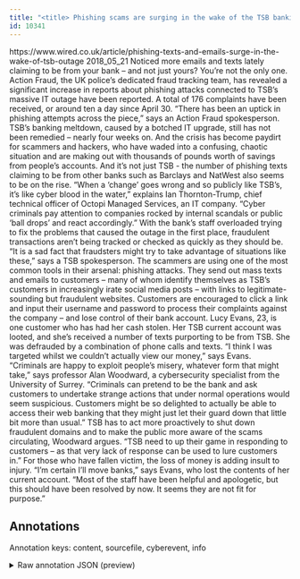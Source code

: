```yaml
---
title: "<title> Phishing scams are surging in the wake of the TSB banking meltdown  </title>"
id: 10341
---
```


<title> Phishing scams are surging in the wake of the TSB banking meltdown  </title>
<source> https://www.wired.co.uk/article/phishing-texts-and-emails-surge-in-the-wake-of-tsb-outage </source>
<date> 2018_05_21 </date>
<text>
Noticed more emails and texts lately claiming to be from your bank – and not just yours? You’re not the only one.
Action Fraud, the UK police’s dedicated fraud tracking team, has revealed a significant increase in reports about phishing attacks connected to TSB’s massive IT outage have been reported.
A total of 176 complaints have been received, or around ten a day since April 30. “There has been an uptick in phishing attempts across the piece,” says an Action Fraud spokesperson.
TSB’s banking meltdown, caused by a botched IT upgrade, still has not been remedied – nearly four weeks on. And the crisis has become paydirt for scammers and hackers, who have waded into a confusing, chaotic situation and are making out with thousands of pounds worth of savings from people’s accounts. And it’s not just TSB - the number of phishing texts claiming to be from other banks such as Barclays and NatWest also seems to be on the rise.
“When a ‘change’ goes wrong and so publicly like TSB’s, it’s like cyber blood in the water,” explains Ian Thornton-Trump, chief technical officer of Octopi Managed Services, an IT company. “Cyber criminals pay attention to companies rocked by internal scandals or public ‘ball drops’ and react accordingly.”
With the bank’s staff overloaded trying to fix the problems that caused the outage in the first place, fraudulent transactions aren’t being tracked or checked as quickly as they should be. “It is a sad fact that fraudsters might try to take advantage of situations like these,” says a TSB spokesperson.
The scammers are using one of the most common tools in their arsenal: phishing attacks. They send out mass texts and emails to customers – many of whom identify themselves as TSB’s customers in increasingly irate social media posts – with links to legitimate-sounding but fraudulent websites.
Customers are encouraged to click a link and input their username and password to process their complaints against the company – and lose control of their bank account.
Lucy Evans, 23, is one customer who has had her cash stolen. Her TSB current account was looted, and she’s received a number of texts purporting to be from TSB. She was defrauded by a combination of phone calls and texts. “I think I was targeted whilst we couldn’t actually view our money,” says Evans.
“Criminals are happy to exploit people’s misery, whatever form that might take,” says professor Alan Woodward, a cybersecurity specialist from the University of Surrey. “Criminals can pretend to be the bank and ask customers to undertake strange actions that under normal operations would seem suspicious. Customers might be so delighted to actually be able to access their web banking that they might just let their guard down that little bit more than usual.”
TSB has to act more proactively to shut down fraudulent domains and to make the public more aware of the scams circulating, Woodward argues. “TSB need to up their game in responding to customers – as that very lack of response can be used to lure customers in.”
For those who have fallen victim, the loss of money is adding insult to injury. “I’m certain I’ll move banks,” says Evans, who lost the contents of her current account. “Most of the staff have been helpful and apologetic, but this should have been resolved by now. It seems they are not fit for purpose.”
</text>



## Annotations

Annotation keys: content, sourcefile, cyberevent, info

<details>
<summary>Raw annotation JSON (preview)</summary>

```json
{
  "content": "Noticed more emails and texts lately claiming to be from your bank \u2013 and not just yours? You\u2019re not the only one. Action Fraud, the UK police\u2019s dedicated fraud tracking team, has revealed a significant increase in reports about phishing attacks connected to TSB\u2019s massive IT outage have been reported. A total of 176 complaints have been received, or around ten a day since April 30. \u201cThere has been an uptick in phishing attempts across the piece,\u201d says an Action Fraud spokesperson. TSB\u2019s banking meltdown, caused by a botched IT upgrade, still has not been remedied \u2013 nearly four weeks on. And the crisis has become paydirt for scammers and hackers, who have waded into a confusing, chaotic situation and are making out with thousands of pounds worth of savings from people\u2019s accounts. And it\u2019s not just TSB - the number of phishing texts claiming to be from other banks such as Barclays and NatWest also seems to be on the rise. \u201cWhen a \u2018change\u2019 goes wrong and so publicly like TSB\u2019s, it\u2019s like cyber blood in the water,\u201d explains Ian Thornton-Trump, chief technical officer of Octopi Managed Services, an IT company. \u201cCyber criminals pay attention to companies rocked by internal scandals or public \u2018ball drops\u2019 and react accordingly.\u201d With the bank\u2019s staff overloaded trying to fix the problems that caused the outage in the first place, fraudulent transactions aren\u2019t being tracked or checked as quickly as they should be. \u201cIt is a sad fact that fraudsters might try to take advantage of situations like these,\u201d says a TSB spokesperson. The scammers are using one of the most common tools in their arsenal: phishing attacks. They send out mass texts and emails to customers \u2013 many of whom identify themselves as TSB\u2019s customers in increasingly irate social media posts \u2013 with links to legitimate-sounding but fraudulent websites. Customers are encouraged to click a link and input their username and password to process their complaints against the company \u2013 and lose control of their bank account. Lucy Evans, 23, is one customer who has had her cash stolen. Her TSB current account was looted, and she\u2019s received a number of texts purporting to be from TSB. She was defrauded by a combination of phone calls and texts. \u201cI think I was targeted whilst we couldn\u2019t actually view our money,\u201d says Evans. \u201cCriminals are happy to exploit people\u2019s misery, whatever form that might take,\u201d says professor Alan Woodward, a cybersecurity specialist from the University of Surrey. \u201cCriminals can pretend to be the bank and ask customers to undertake strange actions that under normal operations would seem suspicious. Customers might be so delighted to actually be able to access their web banking that they might just let their guard down that little bit more than usual.\u201d TSB has to act more proactively to shut down fraudulent domains and to make the public more aware of the scams circulating, Woodward argues. \u201cTSB need to up their game in responding to customers \u2013 as that very lack of response can be used to lure customers in.\u201d For those who have fallen victim, the loss of money is adding insult to injury. \u201cI\u2019m certain I\u2019ll move banks,\u201d says Evans, who lost the contents of her current account. \u201cMost of the staff have been helpful and apologetic, but this should have been resolved by now. It seems they are not fit for purpose.\u201d",
  "sourcefile": "10341.txt",
  "cyberevent": {
    "hopper": [
      {
        "index": 0,
        "relation": "Same",
        "events": [
          {
            "index": "E2",
            "type": "Attack",
            "realis": "Actual",
            "nugget": {
              "startOffset": 228,
              "index": "T2",
              "endOffset": 244,
              "text": "phishing attacks"
            },
```
</details>
